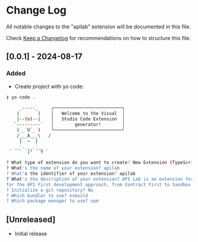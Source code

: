 # Change Log

All notable changes to the "apilab" extension will be documented in this file.

Check [Keep a Changelog](http://keepachangelog.com/) for recommendations on how to structure this file.

## [0.0.1] - 2024-08-17

### Added

- Create project with yo code: 
```bash
❯ yo code .
 
     _-----_     ╭──────────────────────────╮
    |       |    │   Welcome to the Visual  │
    |--(o)--|    │   Studio Code Extension  │
   `---------´   │        generator!        │
    ( _´U`_ )    ╰──────────────────────────╯
    /___A___\   /
     |  ~  |     
   __'.___.'__   
 ´   `  |° ´ Y ` 

? What type of extension do you want to create? New Extension (TypeScript)
? What's the name of your extension? apilab
? What's the identifier of your extension? apilab
? What's the description of your extension? API Lab is an extension for Visual Studio Code that provides a design tool 
for the API First development approach, from Contract First to Sandbox Try-on
? Initialize a git repository? No
? Which bundler to use? esbuild
? Which package manager to use? npm
```

## [Unreleased]

- Initial release